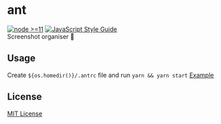 # ant
[![node >=11](https://img.shields.io/badge/node-%3E%3D11-brightgreen.svg)](https://nodejs.org/en/download/current/) [![JavaScript Style Guide](https://img.shields.io/badge/code_style-standard-brightgreen.svg)](https://standardjs.com)  
Screenshot organiser :ant:

## Usage
Create `${os.homedir()}/.antrc` file and run `yarn && yarn start` [Example](.antrc.example.json)

## License
[MIT License](LICENSE)